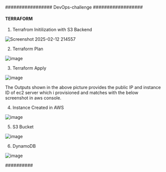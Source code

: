#################  DevOps-challenge  ##################

####  TERRAFORM  ####

1. Terrafrom Initilization with S3 Backend

![Screenshot 2025-02-12 214557](https://github.com/user-attachments/assets/a749779c-2633-413d-879e-130ce46960b5)

2. Terraform Plan

![image](https://github.com/user-attachments/assets/666c2047-2747-455e-8c62-9e7ad75d8e4c)

3. Terraform Apply

![image](https://github.com/user-attachments/assets/7ddd1212-fb67-4377-964d-7b96f759f16e)

The Outputs shown in the above picture provides the public IP and instance ID of ec2 server which i provisioned and matches with the below screenshot in aws console.

4. Instance Created in AWS

![image](https://github.com/user-attachments/assets/5b8745ab-c6b4-4672-9ef9-78477abfe731)

5. S3 Bucket

![image](https://github.com/user-attachments/assets/0954fca4-35de-4c25-8dc1-0e61157449e2)

6. DynamoDB

![image](https://github.com/user-attachments/assets/d37e3f05-e680-4ed5-ac7f-0cca678daec8)





##########



